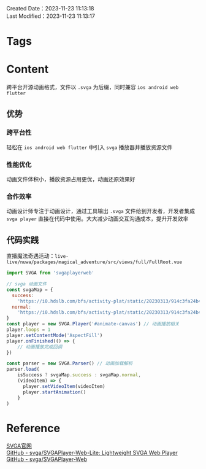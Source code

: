 Created Date：2023-11-23 11:13:18  
Last Modified：2023-11-23 11:13:17

# Tags

# Content

跨平台开源动画格式，文件以 `.svga` 为后缀，同时兼容 `ios android web flutter`

## 优势

### 跨平台性

轻松在 `ios android web flutter` 中引入 `svga` 播放器并播放资源文件  

### 性能优化

动画文件体积小，播放资源占用更优，动画还原效果好

### 合作效率

动画设计师专注于动画设计，通过工具输出 `.svga` 文件给到开发者，开发者集成 `svga player` 直接在代码中使用。大大减少动画交互沟通成本，提升开发效率

## 代码实践

直播魔法奇遇活动：`live-live/nuwa/packages/magical_adventure/src/views/full/FullRoot.vue`

```js
import SVGA from 'svgaplayerweb'

// svga 动画文件
const svgaMap = {
  success:
    'https://i0.hdslb.com/bfs/activity-plat/static/20230313/914c3fa24b42b66ec286f08e3d89a3b7/reZDqJfiTw.svga',
  normal:
    'https://i0.hdslb.com/bfs/activity-plat/static/20230313/914c3fa24b42b66ec286f08e3d89a3b7/4klbkrH7qP.svga'
}
const player = new SVGA.Player('#animate-canvas') // 动画播放相关
player.loops = 1
player.setContentMode('AspectFill')
player.onFinished(() => {
	// 动画播放完成回调
})

const parser = new SVGA.Parser() // 动画加载解析
parser.load(
    isSuccess ? svgaMap.success : svgaMap.normal,
    (videoItem) => {
      player.setVideoItem(videoItem)
      player.startAnimation()
    }
)
```

# Reference

[SVGA官网](https://svga.io/index.html)  
[GitHub - svga/SVGAPlayer-Web-Lite: Lightweight SVGA Web Player](https://github.com/svga/SVGAPlayer-Web-Lite)  
[GitHub - svga/SVGAPlayer-Web](https://github.com/svga/SVGAPlayer-Web)
